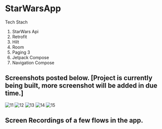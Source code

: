 # StarWarsApp

Tech Stach
1. StarWars Api
2. Retrofit
3. Hilt
4. Room
5. Paging 3
6. Jetpack Compose
7. Navigation Compose

## Screenshots posted below. [Project is currently being built, more screenshot will be added in due time.]

![11](https://github.com/ttakpotosu2/StarWarsApp/assets/105734117/92e5d4c3-bd3d-49f1-abe1-d62054b3eb98)
![12](https://github.com/ttakpotosu2/StarWarsApp/assets/105734117/a4e05347-c5a8-4ea6-8747-f12cd89ccfd6)
![13](https://github.com/ttakpotosu2/StarWarsApp/assets/105734117/3fe53468-1010-45b2-ac2e-fcb5c23c2215)
![14](https://github.com/ttakpotosu2/StarWarsApp/assets/105734117/a2bb5ffe-f45b-4f22-ad26-8cb83bbf923d)
![15](https://github.com/ttakpotosu2/StarWarsApp/assets/105734117/1fdd516d-3768-4421-87f2-118a88572733)

## Screen Recordings of a few flows in the app.
